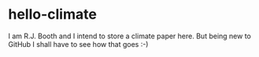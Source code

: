 # hello-climate
I am R.J. Booth and I intend to store a climate paper here.
But being new to GitHub I shall have to see how that goes :-)

